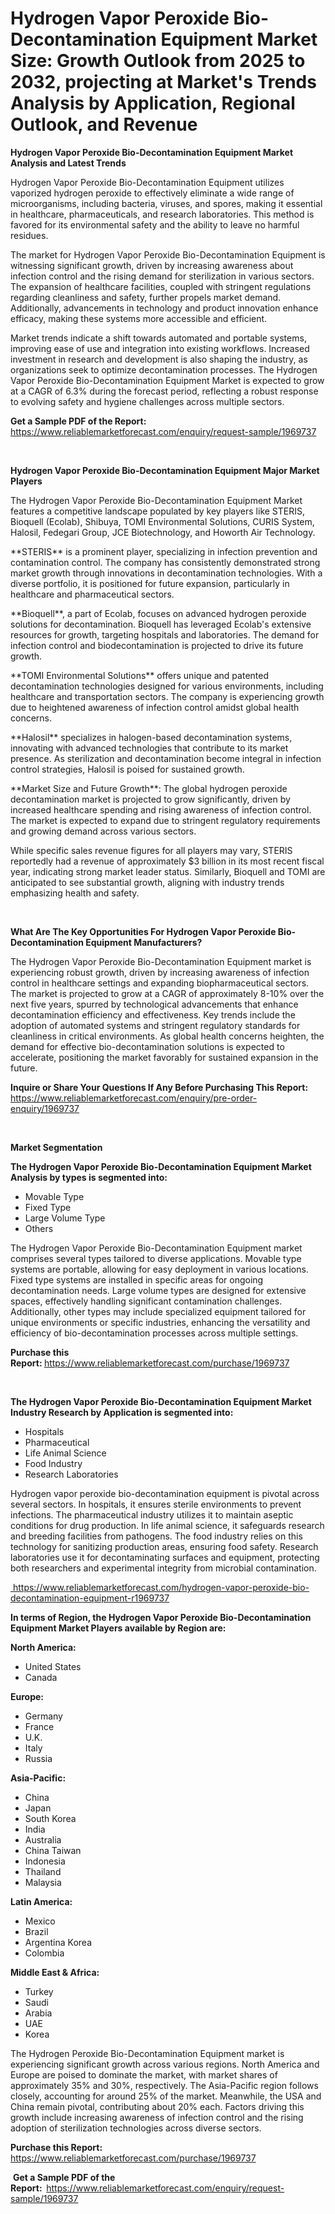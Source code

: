 <p><h1>Hydrogen Vapor Peroxide Bio-Decontamination Equipment Market Size: Growth Outlook from 2025 to 2032, projecting at Market's Trends Analysis by Application, Regional Outlook, and Revenue</h1></p><p><strong>Hydrogen Vapor Peroxide Bio-Decontamination Equipment Market Analysis and Latest Trends</strong></p>
<p><p>Hydrogen Vapor Peroxide Bio-Decontamination Equipment utilizes vaporized hydrogen peroxide to effectively eliminate a wide range of microorganisms, including bacteria, viruses, and spores, making it essential in healthcare, pharmaceuticals, and research laboratories. This method is favored for its environmental safety and the ability to leave no harmful residues.</p><p>The market for Hydrogen Vapor Peroxide Bio-Decontamination Equipment is witnessing significant growth, driven by increasing awareness about infection control and the rising demand for sterilization in various sectors. The expansion of healthcare facilities, coupled with stringent regulations regarding cleanliness and safety, further propels market demand. Additionally, advancements in technology and product innovation enhance efficacy, making these systems more accessible and efficient.</p><p>Market trends indicate a shift towards automated and portable systems, improving ease of use and integration into existing workflows. Increased investment in research and development is also shaping the industry, as organizations seek to optimize decontamination processes. The Hydrogen Vapor Peroxide Bio-Decontamination Equipment Market is expected to grow at a CAGR of 6.3% during the forecast period, reflecting a robust response to evolving safety and hygiene challenges across multiple sectors.</p></p>
<p><strong>Get a Sample PDF of the Report:&nbsp;</strong> <a href="https://www.reliablemarketforecast.com/enquiry/request-sample/1969737?utm_campaign=3442&utm_medium=2&utm_source=Github&utm_content=ia&utm_term=16042025&utm_id=hydrogen-vapor-peroxide-bio-decontamination-equipment">https://www.reliablemarketforecast.com/enquiry/request-sample/1969737</a></p>
<p>&nbsp;</p>
<p><strong>Hydrogen Vapor Peroxide Bio-Decontamination Equipment Major Market Players</strong></p>
<p><p>The Hydrogen Vapor Peroxide Bio-Decontamination Equipment Market features a competitive landscape populated by key players like STERIS, Bioquell (Ecolab), Shibuya, TOMI Environmental Solutions, CURIS System, Halosil, Fedegari Group, JCE Biotechnology, and Howorth Air Technology.</p><p>**STERIS** is a prominent player, specializing in infection prevention and contamination control. The company has consistently demonstrated strong market growth through innovations in decontamination technologies. With a diverse portfolio, it is positioned for future expansion, particularly in healthcare and pharmaceutical sectors.</p><p>**Bioquell**, a part of Ecolab, focuses on advanced hydrogen peroxide solutions for decontamination. Bioquell has leveraged Ecolab's extensive resources for growth, targeting hospitals and laboratories. The demand for infection control and biodecontamination is projected to drive its future growth.</p><p>**TOMI Environmental Solutions** offers unique and patented decontamination technologies designed for various environments, including healthcare and transportation sectors. The company is experiencing growth due to heightened awareness of infection control amidst global health concerns.</p><p>**Halosil** specializes in halogen-based decontamination systems, innovating with advanced technologies that contribute to its market presence. As sterilization and decontamination become integral in infection control strategies, Halosil is poised for sustained growth.</p><p>**Market Size and Future Growth**: The global hydrogen peroxide decontamination market is projected to grow significantly, driven by increased healthcare spending and rising awareness of infection control. The market is expected to expand due to stringent regulatory requirements and growing demand across various sectors.</p><p>While specific sales revenue figures for all players may vary, STERIS reportedly had a revenue of approximately $3 billion in its most recent fiscal year, indicating strong market leader status. Similarly, Bioquell and TOMI are anticipated to see substantial growth, aligning with industry trends emphasizing health and safety.</p></p>
<p>&nbsp;</p>
<p><strong>What Are The Key Opportunities For Hydrogen Vapor Peroxide Bio-Decontamination Equipment Manufacturers?</strong></p>
<p><p>The Hydrogen Vapor Peroxide Bio-Decontamination Equipment market is experiencing robust growth, driven by increasing awareness of infection control in healthcare settings and expanding biopharmaceutical sectors. The market is projected to grow at a CAGR of approximately 8-10% over the next five years, spurred by technological advancements that enhance decontamination efficiency and effectiveness. Key trends include the adoption of automated systems and stringent regulatory standards for cleanliness in critical environments. As global health concerns heighten, the demand for effective bio-decontamination solutions is expected to accelerate, positioning the market favorably for sustained expansion in the future.</p></p>
<p><strong>Inquire or Share Your Questions If Any Before Purchasing This Report:</strong> <a href="https://www.reliablemarketforecast.com/enquiry/pre-order-enquiry/1969737?utm_campaign=3442&utm_medium=2&utm_source=Github&utm_content=ia&utm_term=16042025&utm_id=hydrogen-vapor-peroxide-bio-decontamination-equipment">https://www.reliablemarketforecast.com/enquiry/pre-order-enquiry/1969737</a></p>
<p>&nbsp;</p>
<p><strong>Market Segmentation</strong></p>
<p><strong>The Hydrogen Vapor Peroxide Bio-Decontamination Equipment Market Analysis by types is segmented into:</strong></p>
<p><ul><li>Movable Type</li><li>Fixed Type</li><li>Large Volume Type</li><li>Others</li></ul></p>
<p><p>The Hydrogen Vapor Peroxide Bio-Decontamination Equipment market comprises several types tailored to diverse applications. Movable type systems are portable, allowing for easy deployment in various locations. Fixed type systems are installed in specific areas for ongoing decontamination needs. Large volume types are designed for extensive spaces, effectively handling significant contamination challenges. Additionally, other types may include specialized equipment tailored for unique environments or specific industries, enhancing the versatility and efficiency of bio-decontamination processes across multiple settings.</p></p>
<p><strong>Purchase this Report:&nbsp;</strong><a href="https://www.reliablemarketforecast.com/purchase/1969737?utm_campaign=3442&utm_medium=2&utm_source=Github&utm_content=ia&utm_term=16042025&utm_id=hydrogen-vapor-peroxide-bio-decontamination-equipment">https://www.reliablemarketforecast.com/purchase/1969737</a></p>
<p>&nbsp;</p>
<p><strong>The Hydrogen Vapor Peroxide Bio-Decontamination Equipment Market Industry Research by Application is segmented into:</strong></p>
<p><ul><li>Hospitals</li><li>Pharmaceutical</li><li>Life Animal Science</li><li>Food Industry</li><li>Research Laboratories</li></ul></p>
<p><p>Hydrogen vapor peroxide bio-decontamination equipment is pivotal across several sectors. In hospitals, it ensures sterile environments to prevent infections. The pharmaceutical industry utilizes it to maintain aseptic conditions for drug production. In life animal science, it safeguards research and breeding facilities from pathogens. The food industry relies on this technology for sanitizing production areas, ensuring food safety. Research laboratories use it for decontaminating surfaces and equipment, protecting both researchers and experimental integrity from microbial contamination.</p></p>
<p><a href="https://www.reliablemarketforecast.com/hydrogen-vapor-peroxide-bio-decontamination-equipment-r1969737?utm_campaign=3442&utm_medium=2&utm_source=Github&utm_content=ia&utm_term=16042025&utm_id=hydrogen-vapor-peroxide-bio-decontamination-equipment">&nbsp;https://www.reliablemarketforecast.com/hydrogen-vapor-peroxide-bio-decontamination-equipment-r1969737</a></p>
<p><strong>In terms of Region, the Hydrogen Vapor Peroxide Bio-Decontamination Equipment Market Players available by Region are:</strong></p>
<p>
    <p> <strong> North America: </strong>
        <ul>
            <li>United States</li>
            <li>Canada</li>
        </ul>
        </p> 
    <p> <strong> Europe: </strong>
        <ul>
            <li>Germany</li>
            <li>France</li>
            <li>U.K.</li>
            <li>Italy</li>
            <li>Russia</li>
        </ul>
        </p> 
    <p> <strong> Asia-Pacific: </strong>
        <ul>
            <li>China</li>
            <li>Japan</li>
            <li>South Korea</li>
            <li>India</li>
            <li>Australia</li>
            <li>China Taiwan</li>
            <li>Indonesia</li>
            <li>Thailand</li>
            <li>Malaysia</li>
        </ul>
        </p> 
    <p> <strong> Latin America: </strong>
        <ul>
            <li>Mexico</li>
            <li>Brazil</li>
            <li>Argentina Korea</li>
            <li>Colombia</li>
        </ul>
        </p> 
    <p> <strong> Middle East & Africa: </strong>
        <ul>
            <li>Turkey</li>
            <li>Saudi</li>
            <li>Arabia</li>
            <li>UAE</li>
            <li>Korea</li>
        </ul>
    </p>
    </p>
<p><p>The Hydrogen Peroxide Bio-Decontamination Equipment market is experiencing significant growth across various regions. North America and Europe are poised to dominate the market, with market shares of approximately 35% and 30%, respectively. The Asia-Pacific region follows closely, accounting for around 25% of the market. Meanwhile, the USA and China remain pivotal, contributing about 20% each. Factors driving this growth include increasing awareness of infection control and the rising adoption of sterilization technologies across diverse sectors.</p></p>
<p><strong>Purchase this Report: </strong><a href="https://www.reliablemarketforecast.com/purchase/1969737?utm_campaign=3442&utm_medium=2&utm_source=Github&utm_content=ia&utm_term=16042025&utm_id=hydrogen-vapor-peroxide-bio-decontamination-equipment">https://www.reliablemarketforecast.com/purchase/1969737</a></p>
<p>&nbsp;<strong>Get a Sample PDF of the Report:&nbsp;&nbsp;</strong><a href="https://www.reliablemarketforecast.com/enquiry/request-sample/1969737?utm_campaign=3442&utm_medium=2&utm_source=Github&utm_content=ia&utm_term=16042025&utm_id=hydrogen-vapor-peroxide-bio-decontamination-equipment">https://www.reliablemarketforecast.com/enquiry/request-sample/1969737</a></p>
<p><strong></strong></p>
<p><p></p><p></p><p></p></p>